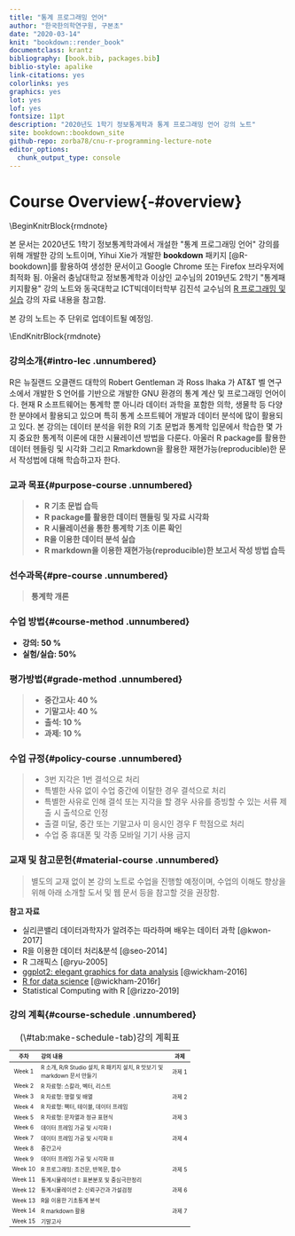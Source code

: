 ```yaml
--- 
title: "통계 프로그래밍 언어"
author: "한국한의학연구원, 구본초"
date: "2020-03-14"
knit: "bookdown::render_book"
documentclass: krantz
bibliography: [book.bib, packages.bib]
biblio-style: apalike
link-citations: yes
colorlinks: yes
graphics: yes
lot: yes
lof: yes
fontsize: 11pt
description: "2020년도 1학기 정보통계학과 통계 프로그래밍 언어 강의 노트"
site: bookdown::bookdown_site
github-repo: zorba78/cnu-r-programming-lecture-note
editor_options: 
  chunk_output_type: console
---
```




# Course Overview{-#overview}

\BeginKnitrBlock{rmdnote}<div class="rmdnote">본 문서는 2020년도 1학기 정보통계학과에서 개설한 "통계 프로그래밍 언어" 강의를 위해 개발한 강의 노트이며, Yihui Xie가 개발한 **bookdown** 패키지 [@R-bookdown]를 활용하여 생성한 문서이고 Google Chrome 또는 Firefox 브라우저에 최적화 됨. 아울러 충남대학교 정보통계학과 이상인 교수님의 2019년도 2학기 "통계패키지활용" 강의 노트와 동국대학교 ICT빅데이터학부 김진석 교수님의 [R 프로그래밍 및 실습](http://datamining.dongguk.ac.kr/lectures/R/_book/index.html) 강의 자료 내용을 참고함. 

본 강의 노트는 주 단위로 업데이트될 예정임. </div>\EndKnitrBlock{rmdnote}


### 강의소개{#intro-lec .unnumbered}

R은 뉴질랜드 오클랜드 대학의 Robert Gentleman 과 Ross Ihaka 가 AT&T 벨 연구소에서 개발한 S 언어를 기반으로 개발한 GNU 환경의 통계 계산 및 프로그래밍 언어이다. 현재 R 소프트웨어는 통계학 뿐 아니라 데이터 과학을 포함한 의학, 생물학 등 다양한 분야에서 활용되고 있으며 특히 통계 소프트웨어 개발과 데이터 분석에 많이 활용되고 있다. 본 강의는 데이터 분석을 위한 R의 기초 문법과 통계학 입문에서 학습한 몇 가지 중요한 통계적 이론에 대한 시뮬레이션 방법을 다룬다. 아울러 R package를 활용한 데이터 헨들링 및 시각화 그리고 Rmarkdown을 활용한 재현가능(reproducible)한 문서 작성법에 대해 학습하고자 한다. 


### 교과 목표{#purpose-course .unnumbered}

> - **R 기초 문법 습득**
> - **R package를 활용한 데이터 핸들링 및 자료 시각화**
> - **R 시뮬레이션을 통한 통계학 기초 이론 확인**
> - **R을 이용한 데이터 분석 실습**
> - **R markdown을 이용한 재현가능(reproducible)한 보고서 작성 방법 습득**



### 선수과목{#pre-course .unnumbered}

> **통계학 개론**

### 수업 방법{#course-method .unnumbered}

- **강의: 50 %**
- **실험/실습: 50%**

### 평가방법{#grade-method .unnumbered}

> - **중간고사: 40 %**
> - **기말고사: 40 %**
> - **출석: 10 %**
> - **과제: 10 %**

### 수업 규정{#policy-course .unnumbered}

> - 3번 지각은 1번 결석으로 처리
> - 특별한 사유 없이 수업 중간에 이탈한 경우 결석으로 처리
> - 특별한 사유로 인해 결석 또는 지각을 할 경우 사유를 증빙할 수 있는 서류 제출 시 출석으로 인정
> - 출결 미달, 중간 또는 기말고사 미 응시인 경우 F 학점으로 처리
> - 수업 중 휴대폰 및 각종 모바일 기기 사용 금지

### 교재 및 참고문헌{#material-course .unnumbered}

> 별도의 교재 없이 본 강의 노트로 수업을 진행할 예정이며, 수업의 이해도 향상을 위해 아래 소개할 도서 및 웹 문서 등을 참고할 것을 권장함.

**참고 자료**

- 실리콘밸리 데이터과학자가 알려주는 따라하며 배우는 데이터 과학 [@kwon-2017]
- R을 이용한 데이터 처리&분석 [@seo-2014]
- R 그래픽스 [@ryu-2005]
- [ggplot2: elegant graphics for data analysis](https://ggplot2-book.org/) [@wickham-2016]
- [R for data science](https://r4ds.had.co.nz/) [@wickham-2016r]
- Statistical Computing with R [@rizzo-2019]

### 강의 계획{#course-schedule .unnumbered}

<table class="table table-condensed table-striped" style="font-size: 10px; margin-left: auto; margin-right: auto;">
<caption style="font-size: initial !important;">(\#tab:make-schedule-tab)강의 계획표</caption>
 <thead>
  <tr>
   <th style="text-align:center;"> 주차 </th>
   <th style="text-align:left;"> 강의 내용 </th>
   <th style="text-align:center;"> 과제 </th>
  </tr>
 </thead>
<tbody>
  <tr>
   <td style="text-align:center;"> Week 1 </td>
   <td style="text-align:left;width: 6cm; "> R 소개, R/R Studio 설치, R 패키지 설치, R 맛보기 및 markdown 문서 만들기 </td>
   <td style="text-align:center;"> 과제 1 </td>
  </tr>
  <tr>
   <td style="text-align:center;"> Week 2 </td>
   <td style="text-align:left;width: 6cm; "> R 자료형: 스칼라, 벡터, 리스트 </td>
   <td style="text-align:center;">  </td>
  </tr>
  <tr>
   <td style="text-align:center;"> Week 3 </td>
   <td style="text-align:left;width: 6cm; "> R 자료형: 행렬 및 배열 </td>
   <td style="text-align:center;"> 과제 2 </td>
  </tr>
  <tr>
   <td style="text-align:center;"> Week 4 </td>
   <td style="text-align:left;width: 6cm; "> R 자료형: 팩터, 테이블, 데이터 프레임 </td>
   <td style="text-align:center;">  </td>
  </tr>
  <tr>
   <td style="text-align:center;"> Week 5 </td>
   <td style="text-align:left;width: 6cm; "> R 자료형: 문자열과 정규 표현식 </td>
   <td style="text-align:center;"> 과제 3 </td>
  </tr>
  <tr>
   <td style="text-align:center;"> Week 6 </td>
   <td style="text-align:left;width: 6cm; "> 데이터 프레임 가공 및 시각화 I </td>
   <td style="text-align:center;">  </td>
  </tr>
  <tr>
   <td style="text-align:center;"> Week 7 </td>
   <td style="text-align:left;width: 6cm; "> 데이터 프레임 가공 및 시각화 II </td>
   <td style="text-align:center;"> 과제 4 </td>
  </tr>
  <tr>
   <td style="text-align:center;"> Week 8 </td>
   <td style="text-align:left;width: 6cm; "> 중간고사 </td>
   <td style="text-align:center;">  </td>
  </tr>
  <tr>
   <td style="text-align:center;"> Week 9 </td>
   <td style="text-align:left;width: 6cm; "> 데이터 프레임 가공 및 시각화 III </td>
   <td style="text-align:center;">  </td>
  </tr>
  <tr>
   <td style="text-align:center;"> Week 10 </td>
   <td style="text-align:left;width: 6cm; "> R 프로그래밍: 조건문, 반복문, 함수 </td>
   <td style="text-align:center;"> 과제 5 </td>
  </tr>
  <tr>
   <td style="text-align:center;"> Week 11 </td>
   <td style="text-align:left;width: 6cm; "> 통계시뮬레이션 I: 표본분포 및 중심극한정리 </td>
   <td style="text-align:center;">  </td>
  </tr>
  <tr>
   <td style="text-align:center;"> Week 12 </td>
   <td style="text-align:left;width: 6cm; "> 통계시뮬레이션 2: 신뢰구간과 가설검정 </td>
   <td style="text-align:center;"> 과제 6 </td>
  </tr>
  <tr>
   <td style="text-align:center;"> Week 13 </td>
   <td style="text-align:left;width: 6cm; "> R을 이용한 기초통계 분석 </td>
   <td style="text-align:center;">  </td>
  </tr>
  <tr>
   <td style="text-align:center;"> Week 14 </td>
   <td style="text-align:left;width: 6cm; "> R markdown 활용 </td>
   <td style="text-align:center;"> 과제 7 </td>
  </tr>
  <tr>
   <td style="text-align:center;"> Week 15 </td>
   <td style="text-align:left;width: 6cm; "> 기말고사 </td>
   <td style="text-align:center;">  </td>
  </tr>
</tbody>
</table>


<!-- ```{r include=FALSE} -->
<!-- # automatically create a bib database for R packages -->
<!-- knitr::write_bib(c( -->
<!--   .packages(), 'bookdown', 'knitr', 'rmarkdown' -->
<!-- ), 'packages.bib') -->
<!-- ``` -->
